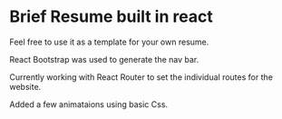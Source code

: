 # Brief Resume built in react

Feel free to use it as a template for your own resume.

React Bootstrap was used to generate the nav bar.

Currently working with React Router to set the individual routes for the website.

Added a few animataions using basic Css.

